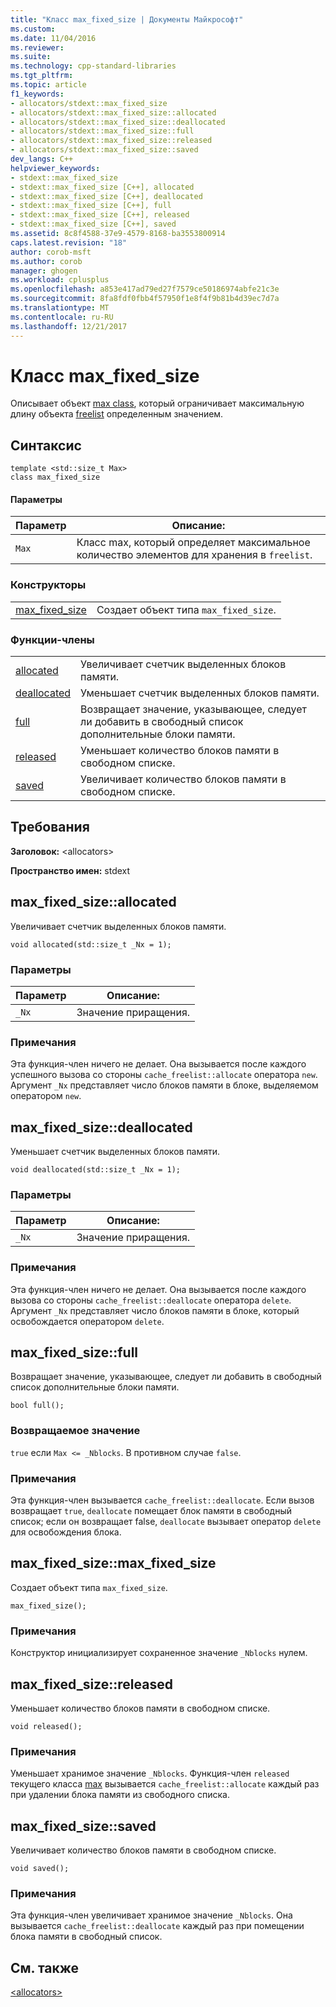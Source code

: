 ```yaml
---
title: "Класс max_fixed_size | Документы Майкрософт"
ms.custom: 
ms.date: 11/04/2016
ms.reviewer: 
ms.suite: 
ms.technology: cpp-standard-libraries
ms.tgt_pltfrm: 
ms.topic: article
f1_keywords:
- allocators/stdext::max_fixed_size
- allocators/stdext::max_fixed_size::allocated
- allocators/stdext::max_fixed_size::deallocated
- allocators/stdext::max_fixed_size::full
- allocators/stdext::max_fixed_size::released
- allocators/stdext::max_fixed_size::saved
dev_langs: C++
helpviewer_keywords:
- stdext::max_fixed_size
- stdext::max_fixed_size [C++], allocated
- stdext::max_fixed_size [C++], deallocated
- stdext::max_fixed_size [C++], full
- stdext::max_fixed_size [C++], released
- stdext::max_fixed_size [C++], saved
ms.assetid: 8c8f4588-37e9-4579-8168-ba3553800914
caps.latest.revision: "18"
author: corob-msft
ms.author: corob
manager: ghogen
ms.workload: cplusplus
ms.openlocfilehash: a853e417ad79ed27f7579ce50186974abfe21c3e
ms.sourcegitcommit: 8fa8fdf0fbb4f57950f1e8f4f9b81b4d39ec7d7a
ms.translationtype: MT
ms.contentlocale: ru-RU
ms.lasthandoff: 12/21/2017
---
```

# <a name="maxfixedsize-class"></a>Класс max_fixed_size
Описывает объект [max class](../standard-library/allocators-header.md), который ограничивает максимальную длину объекта [freelist](../standard-library/freelist-class.md) определенным значением.  
  
## <a name="syntax"></a>Синтаксис  
  
```
template <std::size_t Max>  
class max_fixed_size
```  
  
#### <a name="parameters"></a>Параметры  
  
|Параметр|Описание:|  
|---------------|-----------------|  
|`Max`|Класс max, который определяет максимальное количество элементов для хранения в `freelist`.|  
  
### <a name="constructors"></a>Конструкторы  
  
|||  
|-|-|  
|[max_fixed_size](#max_fixed_size)|Создает объект типа `max_fixed_size`.|  
  
### <a name="member-functions"></a>Функции-члены  
  
|||  
|-|-|  
|[allocated](#allocated)|Увеличивает счетчик выделенных блоков памяти.|  
|[deallocated](#deallocated)|Уменьшает счетчик выделенных блоков памяти.|  
|[full](#full)|Возвращает значение, указывающее, следует ли добавить в свободный список дополнительные блоки памяти.|  
|[released](#released)|Уменьшает количество блоков памяти в свободном списке.|  
|[saved](#saved)|Увеличивает количество блоков памяти в свободном списке.|  
  
## <a name="requirements"></a>Требования  
 **Заголовок:** \<allocators>  
  
 **Пространство имен:** stdext  
  
##  <a name="allocated"></a>  max_fixed_size::allocated  
 Увеличивает счетчик выделенных блоков памяти.  
  
```
void allocated(std::size_t _Nx = 1);
```  
  
### <a name="parameters"></a>Параметры  
  
|Параметр|Описание:|  
|---------------|-----------------|  
|`_Nx`|Значение приращения.|  
  
### <a name="remarks"></a>Примечания  
 Эта функция-член ничего не делает. Она вызывается после каждого успешного вызова со стороны `cache_freelist::allocate` оператора `new`. Аргумент `_Nx` представляет число блоков памяти в блоке, выделяемом оператором `new`.  
  
##  <a name="deallocated"></a>  max_fixed_size::deallocated  
 Уменьшает счетчик выделенных блоков памяти.  
  
```
void deallocated(std::size_t _Nx = 1);
```  
  
### <a name="parameters"></a>Параметры  
  
|Параметр|Описание:|  
|---------------|-----------------|  
|`_Nx`|Значение приращения.|  
  
### <a name="remarks"></a>Примечания  
 Эта функция-член ничего не делает. Она вызывается после каждого вызова со стороны `cache_freelist::deallocate` оператора `delete`. Аргумент `_Nx` представляет число блоков памяти в блоке, который освобождается оператором `delete`.  
  
##  <a name="full"></a>  max_fixed_size::full  
 Возвращает значение, указывающее, следует ли добавить в свободный список дополнительные блоки памяти.  
  
```
bool full();
```  
  
### <a name="return-value"></a>Возвращаемое значение  
 `true` если `Max <= _Nblocks`. В противном случае `false`.  
  
### <a name="remarks"></a>Примечания  
 Эта функция-член вызывается `cache_freelist::deallocate`. Если вызов возвращает `true`, `deallocate` помещает блок памяти в свободный список; если он возвращает false, `deallocate` вызывает оператор `delete` для освобождения блока.  
  
##  <a name="max_fixed_size"></a>  max_fixed_size::max_fixed_size  
 Создает объект типа `max_fixed_size`.  
  
```
max_fixed_size();
```  
  
### <a name="remarks"></a>Примечания  
 Конструктор инициализирует сохраненное значение `_Nblocks` нулем.  
  
##  <a name="released"></a>  max_fixed_size::released  
 Уменьшает количество блоков памяти в свободном списке.  
  
```
void released();
```  
  
### <a name="remarks"></a>Примечания  
 Уменьшает хранимое значение `_Nblocks`. Функция-член `released` текущего класса [max](../standard-library/allocators-header.md) вызывается `cache_freelist::allocate` каждый раз при удалении блока памяти из свободного списка.  
  
##  <a name="saved"></a>  max_fixed_size::saved  
 Увеличивает количество блоков памяти в свободном списке.  
  
```
void saved();
```  
  
### <a name="remarks"></a>Примечания  
 Эта функция-член увеличивает хранимое значение `_Nblocks`. Она вызывается `cache_freelist::deallocate` каждый раз при помещении блока памяти в свободный список.  
  
## <a name="see-also"></a>См. также  
 [\<allocators>](../standard-library/allocators-header.md)



